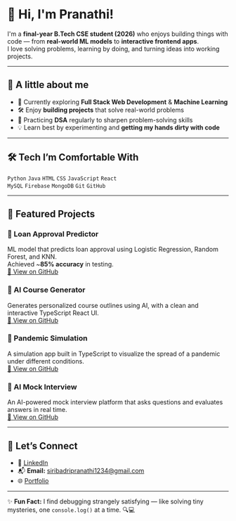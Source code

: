 # 👋 Hi, I'm Pranathi!

I'm a **final-year B.Tech CSE student (2026)** who enjoys building things with code — from **real-world ML models** to **interactive frontend apps**.  
I love solving problems, learning by doing, and turning ideas into working projects.

---

## 🌟 A little about me
- 🌱 Currently exploring **Full Stack Web Development** & **Machine Learning**
- 🛠 Enjoy **building projects** that solve real-world problems
- 🧩 Practicing **DSA** regularly to sharpen problem-solving skills
- 💡 Learn best by experimenting and **getting my hands dirty with code**

---

## 🛠 Tech I’m Comfortable With
`Python` `Java` `HTML` `CSS` `JavaScript` `React`  
`MySQL` `Firebase` `MongoDB` `Git` `GitHub`

---

## 📌 Featured Projects

### 🔹 Loan Approval Predictor
ML model that predicts loan approval using Logistic Regression, Random Forest, and KNN.  
Achieved ~**85% accuracy** in testing.  
[🔗 View on GitHub]()

### 🔹 AI Course Generator
Generates personalized course outlines using AI, with a clean and interactive TypeScript React UI.  
[🔗 View on GitHub](https://github.com/Pranathi-96/Ai-Course-Generator)

### 🔹 Pandemic Simulation
A simulation app built in TypeScript to visualize the spread of a pandemic under different conditions.  
[🔗 View on GitHub](https://github.com/Pranathi-96/pandemic-simulation)

### 🔹 AI Mock Interview
An AI-powered mock interview platform that asks questions and evaluates answers in real time.  
[🔗 View on GitHub](https://github.com/Pranathi-96/ai-mock-interview)

---

## 🔗 Let’s Connect
- 💼 [LinkedIn](https://www.linkedin.com/in/pranathi-siribadri/)
- 📬 **Email:** siribadripranathi1234@gmail.com
- 🌐 [Portfolio](https://portfolio.coursevita.com/pranathi-568)

---

✨ **Fun Fact:** I find debugging strangely satisfying — like solving tiny mysteries, one `console.log()` at a time. 🔍💻
